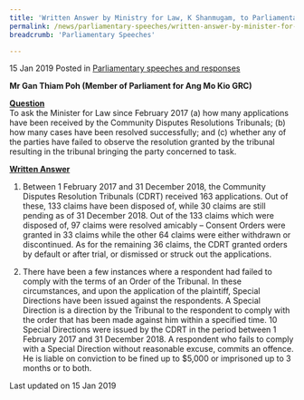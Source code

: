 ```yaml
---
title: 'Written Answer by Ministry for Law, K Shanmugam, to Parliamentary Question on Community Disputes Resolutions Tribunals'
permalink: /news/parliamentary-speeches/written-answer-by-minister-for-law-kshanmugam-to-parliamentary-question-on-cdrt/
breadcrumb: 'Parliamentary Speeches'

---
```



15 Jan 2019 Posted in [Parliamentary speeches and responses](/news/parliamentary-speeches)

**Mr Gan Thiam Poh (Member of Parliament for Ang Mo Kio GRC)**

**<u>Question</u>**  
To ask the Minister for Law since February 2017 (a) how many applications have been received by the Community Disputes Resolutions Tribunals; (b) how many cases have been resolved successfully; and (c) whether any of the parties have failed to observe the resolution granted by the tribunal resulting in the tribunal bringing the party concerned to task.


**<u>Written Answer</u>**


1. Between 1 February 2017 and 31 December 2018, the Community Disputes Resolution Tribunals (CDRT) received 163 applications. Out of these, 133 claims have been disposed of, while 30 claims are still pending as of 31 December 2018.  Out of the 133 claims which were disposed of, 97 claims were resolved amicably – Consent Orders were granted in 33 claims while the other 64 claims were either withdrawn or discontinued. As for the remaining 36 claims, the CDRT granted orders by default or after trial, or dismissed or struck out the applications.
 
2. There have been a few instances where a respondent had failed to comply with the terms of an Order of the Tribunal. In these circumstances, and upon the application of the plaintiff, Special Directions have been issued against the respondents. A Special Direction is a direction by the Tribunal to the respondent to comply with the order that has been made against him within a specified time. 10 Special Directions were issued by the CDRT in the period between 1 February 2017 and 31 December 2018. A respondent who fails to comply with a Special Direction without reasonable excuse, commits an offence. He is liable on conviction to be fined up to $5,000 or imprisoned up to 3 months or to both. 

<p class="right-side-updated">Last updated on 15 Jan 2019</p> 
